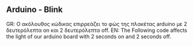 Arduino - Blink
---
GR: Ο ακόλουθος κώδικας επιρρεάζει το φώς της πλακέτας arduino με 2 δευτερόλεπτα on και 2 δευτερόλεπτα off.
EN: The Following code affects the light of our arduino board with 2 seconds on and 2 seconds off.
